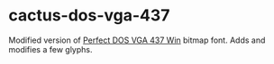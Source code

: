 # cactus-dos-vga-437
Modified version of [Perfect DOS VGA 437 Win](https://www.dafont.com/perfect-dos-vga-437.font) bitmap font. Adds and modifies a few glyphs.

